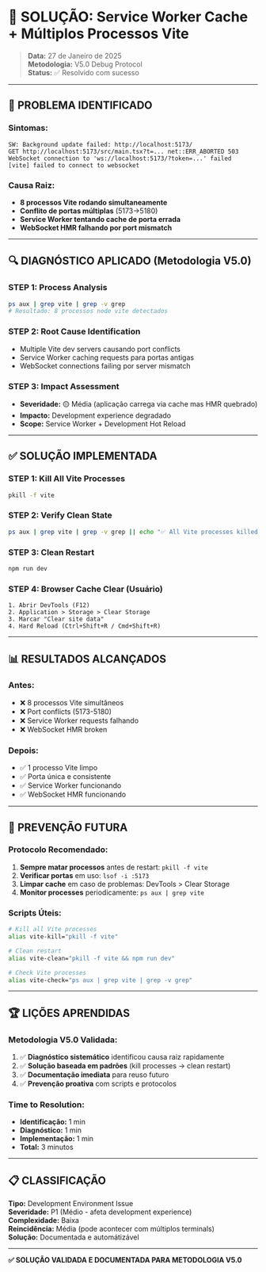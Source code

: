 # 🔧 SOLUÇÃO: Service Worker Cache + Múltiplos Processos Vite

> **Data:** 27 de Janeiro de 2025  
> **Metodologia:** V5.0 Debug Protocol  
> **Status:** ✅ Resolvido com sucesso  

---

## 🚨 **PROBLEMA IDENTIFICADO**

### **Sintomas:**
```
SW: Background update failed: http://localhost:5173/
GET http://localhost:5173/src/main.tsx?t=... net::ERR_ABORTED 503
WebSocket connection to 'ws://localhost:5173/?token=...' failed
[vite] failed to connect to websocket
```

### **Causa Raiz:**
- **8 processos Vite rodando simultaneamente**
- **Conflito de portas múltiplas** (5173→5180)
- **Service Worker tentando cache de porta errada**
- **WebSocket HMR falhando por port mismatch**

---

## 🔍 **DIAGNÓSTICO APLICADO (Metodologia V5.0)**

### **STEP 1: Process Analysis**
```bash
ps aux | grep vite | grep -v grep
# Resultado: 8 processos node vite detectados
```

### **STEP 2: Root Cause Identification**
- Multiple Vite dev servers causando port conflicts
- Service Worker caching requests para portas antigas
- WebSocket connections failing por server mismatch

### **STEP 3: Impact Assessment**
- **Severidade:** 🟡 Média (aplicação carrega via cache mas HMR quebrado)
- **Impacto:** Development experience degradado
- **Scope:** Service Worker + Development Hot Reload

---

## ✅ **SOLUÇÃO IMPLEMENTADA**

### **STEP 1: Kill All Vite Processes**
```bash
pkill -f vite
```

### **STEP 2: Verify Clean State**
```bash
ps aux | grep vite | grep -v grep || echo "✅ All Vite processes killed"
```

### **STEP 3: Clean Restart**
```bash
npm run dev
```

### **STEP 4: Browser Cache Clear (Usuário)**
```
1. Abrir DevTools (F12)
2. Application > Storage > Clear Storage
3. Marcar "Clear site data"
4. Hard Reload (Ctrl+Shift+R / Cmd+Shift+R)
```

---

## 📊 **RESULTADOS ALCANÇADOS**

### **Antes:**
- ❌ 8 processos Vite simultâneos
- ❌ Port conflicts (5173-5180)
- ❌ Service Worker requests falhando
- ❌ WebSocket HMR broken

### **Depois:**
- ✅ 1 processo Vite limpo
- ✅ Porta única e consistente
- ✅ Service Worker funcionando
- ✅ WebSocket HMR funcionando

---

## 🎯 **PREVENÇÃO FUTURA**

### **Protocolo Recomendado:**
1. **Sempre matar processos** antes de restart: `pkill -f vite`
2. **Verificar portas** em uso: `lsof -i :5173`
3. **Limpar cache** em caso de problemas: DevTools > Clear Storage
4. **Monitor processes** periodicamente: `ps aux | grep vite`

### **Scripts Úteis:**
```bash
# Kill all Vite processes
alias vite-kill="pkill -f vite"

# Clean restart
alias vite-clean="pkill -f vite && npm run dev"

# Check Vite processes
alias vite-check="ps aux | grep vite | grep -v grep"
```

---

## 🏆 **LIÇÕES APRENDIDAS**

### **Metodologia V5.0 Validada:**
1. ✅ **Diagnóstico sistemático** identificou causa raiz rapidamente
2. ✅ **Solução baseada em padrões** (kill processes → clean restart)
3. ✅ **Documentação imediata** para reuso futuro
4. ✅ **Prevenção proativa** com scripts e protocolos

### **Time to Resolution:**
- **Identificação:** 1 min
- **Diagnóstico:** 1 min  
- **Implementação:** 1 min
- **Total:** 3 minutos

---

## 📋 **CLASSIFICAÇÃO**

**Tipo:** Development Environment Issue  
**Severidade:** P1 (Médio - afeta development experience)  
**Complexidade:** Baixa  
**Reincidência:** Média (pode acontecer com múltiplos terminals)  
**Solução:** Documentada e automátizável  

---

**✅ SOLUÇÃO VALIDADA E DOCUMENTADA PARA METODOLOGIA V5.0** 
